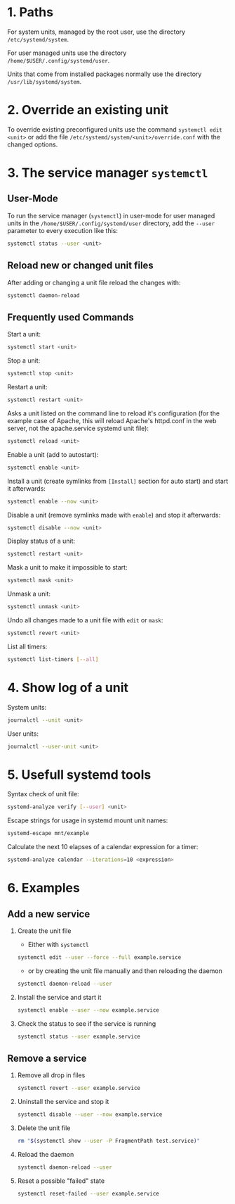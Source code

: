 # 1. Paths
For system units, managed by the root user, use the directory `/etc/systemd/system`.

For user managed units use the directory `/home/$USER/.config/systemd/user`.

Units that come from installed packages normally use the directory `/usr/lib/systemd/system`.

# 2. Override an existing unit
To override existing preconfigured units use the command `systemctl edit <unit>` or add the file `/etc/systemd/system/<unit>/override.conf` with the changed options.

# 3. The service manager `systemctl`

## User-Mode

To run the service manager (`systemctl`) in user-mode for user managed units in the `/home/$USER/.config/systemd/user` directory, add the `--user` parameter to every execution like this:

```bash
systemctl status --user <unit>
```

## Reload new or changed unit files

After adding or changing a unit file reload the changes with:

```bash
systemctl daemon-reload
```

## Frequently used Commands

Start a unit:

```bash
systemctl start <unit>
```

Stop a unit:

```bash
systemctl stop <unit>
```

Restart a unit:

```bash
systemctl restart <unit>
```

Asks a unit listed on the command line to reload it's configuration (for the example case of Apache, this will reload Apache's httpd.conf in the web server, not the apache.service systemd unit file):

```bash
systemctl reload <unit>
```

Enable a unit (add to autostart):

```bash
systemctl enable <unit>
```

Install a unit (create symlinks from `[Install]` section for auto start) and start it afterwards:

```bash
systemctl enable --now <unit>
```

Disable a unit (remove symlinks made with `enable`) and stop it afterwards:

```bash
systemctl disable --now <unit>
```

Display status of a unit:

```bash
systemctl restart <unit>
```

Mask a unit to make it impossible to start:

```bash
systemctl mask <unit>
```

Unmask a unit:

```bash
systemctl unmask <unit>
```

Undo all changes made to a unit file with `edit` or `mask`:

```bash
systemctl revert <unit>
```

List all timers:

```bash
systemctl list-timers [--all]
```

# 4. Show log of a unit

System units:

```bash
journalctl --unit <unit>
```

User units:

```bash
journalctl --user-unit <unit>
```

# 5. Usefull systemd tools

Syntax check of unit file:

```bash
systemd-analyze verify [--user] <unit>
```

Escape strings for usage in systemd mount unit names:

```bash
systemd-escape mnt/example
```

Calculate the next 10 elapses of a calendar expression for a timer:

```bash
systemd-analyze calendar --iterations=10 <expression>
```

# 6. Examples

## Add a new service

1. Create the unit file

    - Either with `systemctl`

    ```bash
    systemctl edit --user --force --full example.service
    ```

    - or by creating the unit file manually and then reloading the daemon
    
    ```bash
    systemctl daemon-reload --user
    ```

2. Install the service and start it

    ```bash
    systemctl enable --user --now example.service
    ```

3. Check the status to see if the service is running

    ```bash
    systemctl status --user example.service
    ```

## Remove a service

1. Remove all drop in files

    ```bash
    systemctl revert --user example.service
    ```

2. Uninstall the service and stop it

    ```bash
    systemctl disable --user --now example.service
    ```

3. Delete the unit file

    ```bash
    rm "$(systemctl show --user -P FragmentPath test.service)"
    ```

4. Reload the daemon

    ```bash
    systemctl daemon-reload --user
    ```

5. Reset a possible "failed" state

    ```bash
    systemctl reset-failed --user example.service
    ```
